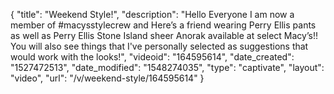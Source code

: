 {
    "title": "Weekend Style!",
    "description": "Hello Everyone I am now a member of #macysstylecrew and Here’s a friend  wearing Perry Ellis pants as well as Perry Ellis Stone Island sheer Anorak available at select Macy’s!! You will also see things that I've personally selected as suggestions that would work with the looks!",
    "videoid": "164595614",
    "date_created": "1527472513",
    "date_modified": "1548274035",
    "type": "captivate",
    "layout": "video",
    "url": "\/v\/weekend-style\/164595614"
}
